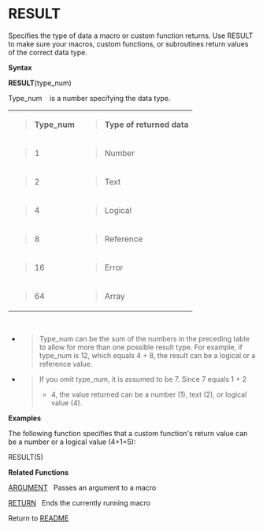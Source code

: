 # RESULT

Specifies the type of data a macro or custom function returns. Use
RESULT to make sure your macros, custom functions, or subroutines return
values of the correct data type.

**Syntax**

**RESULT**(type\_num)

Type\_num&nbsp;&nbsp;&nbsp;&nbsp;is a number specifying the data type.

<table>
<tbody>
<tr class="odd">
<td><blockquote>
<p><strong>Type_num</strong></p>
</blockquote></td>
<td><blockquote>
<p><strong>Type of returned data</strong></p>
</blockquote></td>
</tr>
<tr class="even">
<td><blockquote>
<p>1</p>
</blockquote></td>
<td><blockquote>
<p>Number</p>
</blockquote></td>
</tr>
<tr class="odd">
<td><blockquote>
<p>2</p>
</blockquote></td>
<td><blockquote>
<p>Text</p>
</blockquote></td>
</tr>
<tr class="even">
<td><blockquote>
<p>4</p>
</blockquote></td>
<td><blockquote>
<p>Logical</p>
</blockquote></td>
</tr>
<tr class="odd">
<td><blockquote>
<p>8</p>
</blockquote></td>
<td><blockquote>
<p>Reference</p>
</blockquote></td>
</tr>
<tr class="even">
<td><blockquote>
<p>16</p>
</blockquote></td>
<td><blockquote>
<p>Error</p>
</blockquote></td>
</tr>
<tr class="odd">
<td><blockquote>
<p>64</p>
</blockquote></td>
<td><blockquote>
<p>Array</p>
</blockquote></td>
</tr>
</tbody>
</table>

&nbsp;

  - > Type\_num can be the sum of the numbers in the preceding table to
    > allow for more than one possible result type. For example, if
    > type\_num is 12, which equals 4 + 8, the result can be a logical
    > or a reference value.

  - > If you omit type\_num, it is assumed to be 7. Since 7 equals 1 + 2
    > + 4, the value returned can be a number (1), text (2), or logical
    > value (4).


**Examples**

The following function specifies that a custom function's return value
can be a number or a logical value (4+1=5):

RESULT(5)

**Related Functions**

[ARGUMENT](ARGUMENT.md)&nbsp;&nbsp;&nbsp;Passes an argument to a macro

[RETURN](RETURN.md)&nbsp;&nbsp;&nbsp;Ends the currently running macro



Return to [README](README.md#R)

